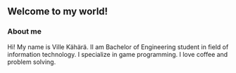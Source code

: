 ## Welcome to my world!

### About me

Hi! My name is Ville Kähärä. II am Bachelor of Engineering student in field of information technology. I specialize in game programming. I love coffee and problem solving.
